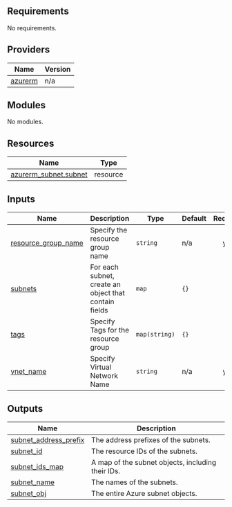 ## Requirements

No requirements.

## Providers

| Name | Version |
|------|---------|
| <a name="provider_azurerm"></a> [azurerm](#provider\_azurerm) | n/a |

## Modules

No modules.

## Resources

| Name | Type |
|------|------|
| [azurerm_subnet.subnet](https://registry.terraform.io/providers/hashicorp/azurerm/latest/docs/resources/subnet) | resource |

## Inputs

| Name | Description | Type | Default | Required |
|------|-------------|------|---------|:--------:|
| <a name="input_resource_group_name"></a> [resource\_group\_name](#input\_resource\_group\_name) | Specify the resource group name | `string` | n/a | yes |
| <a name="input_subnets"></a> [subnets](#input\_subnets) | For each subnet, create an object that contain fields | `map` | `{}` | no |
| <a name="input_tags"></a> [tags](#input\_tags) | Specify Tags for the resource group | `map(string)` | `{}` | no |
| <a name="input_vnet_name"></a> [vnet\_name](#input\_vnet\_name) | Specify Virtual Network Name | `string` | n/a | yes |

## Outputs

| Name | Description |
|------|-------------|
| <a name="output_subnet_address_prefix"></a> [subnet\_address\_prefix](#output\_subnet\_address\_prefix) | The address prefixes of the subnets. |
| <a name="output_subnet_id"></a> [subnet\_id](#output\_subnet\_id) | The resource IDs of the subnets. |
| <a name="output_subnet_ids_map"></a> [subnet\_ids\_map](#output\_subnet\_ids\_map) | A map of the subnet objects, including their IDs. |
| <a name="output_subnet_name"></a> [subnet\_name](#output\_subnet\_name) | The names of the subnets. |
| <a name="output_subnet_obj"></a> [subnet\_obj](#output\_subnet\_obj) | The entire Azure subnet objects. |
